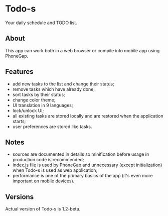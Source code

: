 # Todo-s

Your daily schedule and TODO list.

## About

This app can work both in a web browser or compile into mobile app using PhoneGap.

## Features

- add new tasks to the list and change their status;
- remove tasks which have already done;
- sort tasks by their status;
- change color theme;
- UI translation in 9 languages;
- lock/unlock UI;
- all existing tasks are stored locally and are restored when the application starts;
- user preferences are stored like tasks.

## Notes

- sources are documented in details so minification before usage in production code is recommended;
- index.js file is used by PhoneGap and unnecessary (except initialization) when Todo-s is used as web application;
- performance is one of the primary basics of the app (it's even more important on mobile devices).

## Versions

Actual version of Todo-s is 1.2-beta.